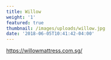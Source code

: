 ```yaml
---
title: Willow
weight: '1'
featured: true
thumbnail: /images/uploads/willow.jpg
date: '2018-06-05T10:41:42-04:00'
---
```

https://willowmattress.com.sg/
